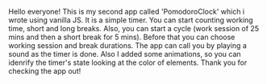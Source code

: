 Hello everyone! This is my second app called 'PomodoroClock' which i wrote using vanilla JS.
It is a simple timer. You can start counting working time, short and long breaks. Also, you can start a cycle (work session of 25 mins and then a short break for 5 mins). Before that you can choose working session and break durations. The app can call you by playing a sound as the timer is done. Also I added some animations, so you can idenrify the timer's state looking at the color of elements. Thank you for checking the app out!
